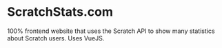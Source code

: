 # ScratchStats.com
100% frontend website that uses the Scratch API to show many statistics about Scratch users. Uses VueJS.
